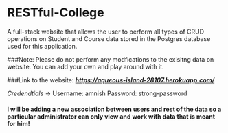 # RESTful-College
A full-stack website that allows the user to perform all types of CRUD operations on Student and Course data stored in the Postgres database used for this application.

###Note: Please do not perform any modfications to the exisitng data on website. You can add your own and play around with it.

###Link to the website: 
***https://aqueous-island-28107.herokuapp.com/***

*Credendtials* -> Username: amnish
                  Password: strong-password

#### I will be adding a new association between users and rest of the data so a particular administrator can only view and work with data that is meant for him!
